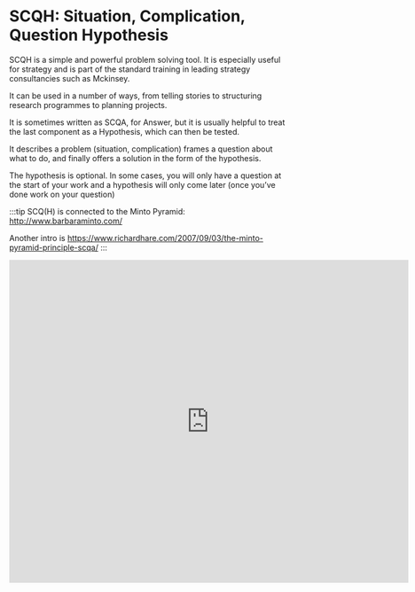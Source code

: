 # SCQH: Situation, Complication, Question Hypothesis

SCQH is a simple and powerful problem solving tool. It is especially useful for strategy and is part of the standard training in leading strategy consultancies such as Mckinsey.

It can be used in a number of ways, from telling stories to structuring research programmes to planning projects.

It is sometimes written as SCQA, for Answer, but it is usually helpful to treat the last component as  a Hypothesis, which can then be tested.

It describes a problem (situation, complication) frames a question about what to do, and finally offers a solution in the form of the hypothesis.

The hypothesis is optional. In some cases, you will only have a question at the start of your work and a hypothesis will only come later (once you’ve done work on your question)

:::tip
SCQ(H) is connected to the Minto Pyramid: http://www.barbaraminto.com/

Another intro is https://www.richardhare.com/2007/09/03/the-minto-pyramid-principle-scqa/
:::

<iframe src="https://docs.google.com/presentation/d/e/2PACX-1vQkKvJKmIZVK5Nou237pUs-v7yA67NT7UBp61ygYcZoLIiqamQldfFNby-vmZTzgiUJAT05zfEOWw8x/embed?start=false&loop=false&delayms=3000" frameborder="0" width="720" height="583" allowfullscreen="true" mozallowfullscreen="true" webkitallowfullscreen="true"></iframe>

